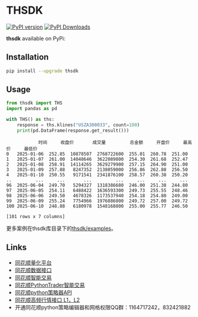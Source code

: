 # THSDK

[![PyPI version](https://badge.fury.io/py/thsdk.svg)](https://badge.fury.io/py/thsdk)
[![PyPI Downloads](https://static.pepy.tech/badge/thsdk)](https://pepy.tech/projects/thsdk)

**thsdk** available on PyPi:

## Installation

```bash
pip install --upgrade thsdk
```

## Usage

```python
from thsdk import THS
import pandas as pd

with THS() as ths:
    response = ths.klines("USZA300033", count=100)
    print(pd.DataFrame(response.get_result()))


```

```
            时间     收盘价       成交量         总金额     开盘价     最高价     最低价
0   2025-01-06  252.85  10878507  2768722600  255.01  260.78  251.00
1   2025-01-07  261.00  14048646  3622089800  254.30  261.68  252.47
2   2025-01-08  258.91  14114265  3629279900  257.15  264.90  251.00
3   2025-01-09  257.88   8247352  2138059000  256.86  262.88  256.50
4   2025-01-10  250.55   9171541  2341876100  258.57  260.38  250.20
..         ...     ...       ...         ...     ...     ...     ...
96  2025-06-04  249.70   5294327  1318386680  246.00  251.38  244.80
97  2025-06-05  254.11   6488422  1636593300  249.73  255.55  248.46
98  2025-06-06  249.50   4678326  1173537940  254.18  254.80  249.00
99  2025-06-09  255.24   7754966  1976886800  249.72  257.00  249.72
100 2025-06-10  248.88   6180978  1548168800  255.00  255.77  246.50

[101 rows x 7 columns]
```

更多案例在thsdk库目录下的[thsdk/examples]()。

## Links

- [同花顺量化平台](https://quant.10jqka.com.cn/view/)
- [同花顺数据接口](https://quantapi.10jqka.com.cn/)
- [同花顺智能交易](https://www.forfunds.cn/platform/pcweb/productCenter/expert/)
- [同花顺PythonTrader智能交易](https://xdres.10jqka.com.cn/help/python/site/)
- [同花顺python策略器API](https://www.showdoc.com.cn/THSPythonSE/3269126718101134)
- [同花顺高频行情接口 L1，L2](https://www.forfunds.cn/platform/pcweb/productCenter/DataFeed/)
- 开通同花顺python策略编辑器和网格权限QQ群：1164717242，832421882